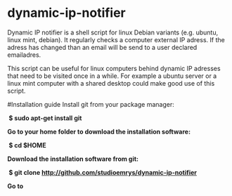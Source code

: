 # dynamic-ip-notifier
Dynamic IP notifier is a shell script for linux Debian variants (e.g. ubuntu, linux mint, debian). It regularly 
checks a computer external IP adress. If the adress has changed than an email will be send to a user declared emailadres.

This script can be useful for linux computers behind dynamic IP adresses that need to be visited once in a while. For
example a ubuntu server or a linux mint computer with a shared desktop could make good use of this script.

#Installation guide
Install git from your package manager:
  
<b>&nbsp;$ sudo apt-get install git
  
Go to your home folder to download the installation software:

<b>&nbsp;$ cd $HOME
  
Download the installation software from git:

<b>&nbsp;$ git clone http://github.com/studioemrys/dynamic-ip-notifier
  
Go to 
